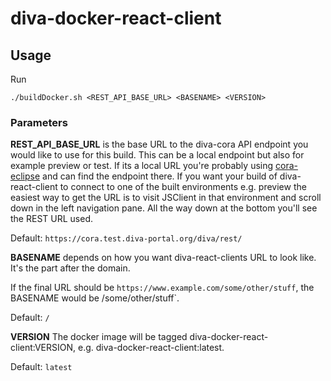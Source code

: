 # diva-docker-react-client

## Usage

Run 
``` 
./buildDocker.sh <REST_API_BASE_URL> <BASENAME> <VERSION>
``` 

### Parameters

**REST_API_BASE_URL** is the base URL to the diva-cora API endpoint you would like to use for this build. This can be a local endpoint but also for example preview or test.
If its a local URL you're probably using [cora-eclipse](https://github.com/olovm/cora-eclipse) and can find the endpoint there.
If you want your build of diva-react-client to connect to one of the built environments e.g. preview the easiest way to get the URL is to visit JSClient in that environment and scroll down in the left navigation pane. All the way down at the bottom you'll see the REST URL used.

Default: `https://cora.test.diva-portal.org/diva/rest/`

**BASENAME** depends on how you want diva-react-clients URL to look like. It's the part after the domain. 

If the final URL should be `https://www.example.com/some/other/stuff`, the BASENAME would be /some/other/stuff`.

Default: `/`

**VERSION** The docker image will be tagged diva-docker-react-client:VERSION, e.g. diva-docker-react-client:latest.

Default: `latest`
